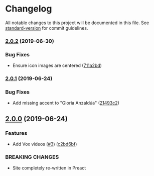 # Changelog

All notable changes to this project will be documented in this file. See [standard-version](https://github.com/conventional-changelog/standard-version) for commit guidelines.

### [2.0.2](https://github.com/mcous/ranjchak-dot-com/compare/v2.0.1...v2.0.2) (2019-06-30)


### Bug Fixes

* Ensure icon images are centered ([711a2bd](https://github.com/mcous/ranjchak-dot-com/commit/711a2bd))



### [2.0.1](https://github.com/mcous/ranjchak-dot-com/compare/v2.0.0...v2.0.1) (2019-06-24)


### Bug Fixes

* Add missing accent to "Gloria Anzaldúa" ([21493c2](https://github.com/mcous/ranjchak-dot-com/commit/21493c2))



## [2.0.0](https://github.com/mcous/ranjchak-dot-com/compare/v1.2.0...v2.0.0) (2019-06-24)


### Features

* Add Vox videos  ([#3](https://github.com/mcous/ranjchak-dot-com/issues/3)) ([c2bd6bf](https://github.com/mcous/ranjchak-dot-com/commit/c2bd6bf))


### BREAKING CHANGES

* Site completely re-written in Preact
